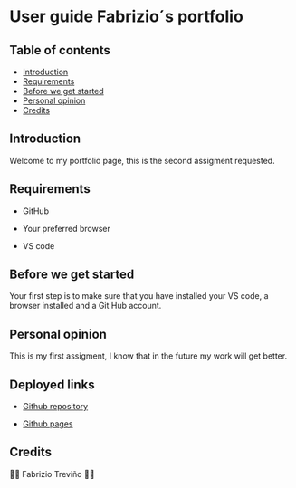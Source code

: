 # User guide Fabrizio´s portfolio

## Table of contents

* [Introduction](#introduction)
* [Requirements](#requirements)
* [Before we get started](#before-we-get-started)
* [Personal opinion](#personal-opinion)
* [Credits](#credits)

## Introduction

Welcome to my portfolio page, this is the second assigment requested.

## Requirements

* GitHub

* Your preferred browser

* VS code

## Before we get started

Your first step is to make sure that you have installed your VS code, a browser installed and a Git Hub account.

## Personal opinion

This is my first assigment, I know that in the future my work will get better.

## Deployed links

* [Github repository](https://github.com/Fabri-Tech/Portfolio-page-Fabrizio-Trevino)

* [Github pages]()

## Credits

:wolf::wolf: Fabrizio Treviño :wolf::wolf: